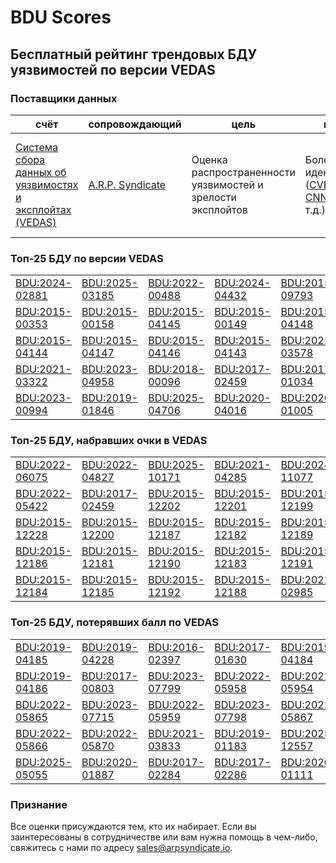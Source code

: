 
# BDU Scores
## Бесплатный рейтинг трендовых БДУ уязвимостей по версии VEDAS

### Поставщики данных
| счёт | cопровождающий | цель | покрытие | определение | частота |
| ----- | ---------- | ------- | -------- | ----------- | --------- |
| [Система сбора данных об уязвимостях и эксплойтах (VEDAS)](https://vedas.arpsyndicate.io) | [A.R.P. Syndicate](https://www.arpsyndicate.io) | Оценка распространенности уязвимостей и зрелости эксплойтов | Более 150 идентификаторов ([CVE](https://github.com/ARPSyndicate/cve-scores), [EUVD](https://github.com/ARPSyndicate/euvd-scores), [CNNVD](https://github.com/ARPSyndicate/cnnvd-scores), [BDU](https://github.com/ARPSyndicate/bdu-scores) и т.д.) | Аналитические данные с открытым исходным кодом (OSINT), полученные от [Exploit Observer](https://www.exploit.observer) | 12-16 часов |



<h3>Топ-25 БДУ по версии VEDAS</h3>

<table>
  <tr>
    <td><a href='https://vedas.arpsyndicate.io/?vuln=BDU:2024-02881'>BDU:2024-02881</a></td>
    <td><a href='https://vedas.arpsyndicate.io/?vuln=BDU:2025-03185'>BDU:2025-03185</a></td>
    <td><a href='https://vedas.arpsyndicate.io/?vuln=BDU:2022-00488'>BDU:2022-00488</a></td>
    <td><a href='https://vedas.arpsyndicate.io/?vuln=BDU:2024-04432'>BDU:2024-04432</a></td>
    <td><a href='https://vedas.arpsyndicate.io/?vuln=BDU:2015-09793'>BDU:2015-09793</a></td>
  </tr>
  <tr>
    <td><a href='https://vedas.arpsyndicate.io/?vuln=BDU:2015-00353'>BDU:2015-00353</a></td>
    <td><a href='https://vedas.arpsyndicate.io/?vuln=BDU:2015-00158'>BDU:2015-00158</a></td>
    <td><a href='https://vedas.arpsyndicate.io/?vuln=BDU:2015-04145'>BDU:2015-04145</a></td>
    <td><a href='https://vedas.arpsyndicate.io/?vuln=BDU:2015-00149'>BDU:2015-00149</a></td>
    <td><a href='https://vedas.arpsyndicate.io/?vuln=BDU:2015-04148'>BDU:2015-04148</a></td>
  </tr>
  <tr>
    <td><a href='https://vedas.arpsyndicate.io/?vuln=BDU:2015-04144'>BDU:2015-04144</a></td>
    <td><a href='https://vedas.arpsyndicate.io/?vuln=BDU:2015-04147'>BDU:2015-04147</a></td>
    <td><a href='https://vedas.arpsyndicate.io/?vuln=BDU:2015-04146'>BDU:2015-04146</a></td>
    <td><a href='https://vedas.arpsyndicate.io/?vuln=BDU:2015-04143'>BDU:2015-04143</a></td>
    <td><a href='https://vedas.arpsyndicate.io/?vuln=BDU:2021-03578'>BDU:2021-03578</a></td>
  </tr>
  <tr>
    <td><a href='https://vedas.arpsyndicate.io/?vuln=BDU:2021-03322'>BDU:2021-03322</a></td>
    <td><a href='https://vedas.arpsyndicate.io/?vuln=BDU:2023-04958'>BDU:2023-04958</a></td>
    <td><a href='https://vedas.arpsyndicate.io/?vuln=BDU:2018-00096'>BDU:2018-00096</a></td>
    <td><a href='https://vedas.arpsyndicate.io/?vuln=BDU:2017-02459'>BDU:2017-02459</a></td>
    <td><a href='https://vedas.arpsyndicate.io/?vuln=BDU:2017-01034'>BDU:2017-01034</a></td>
  </tr>
  <tr>
    <td><a href='https://vedas.arpsyndicate.io/?vuln=BDU:2023-00994'>BDU:2023-00994</a></td>
    <td><a href='https://vedas.arpsyndicate.io/?vuln=BDU:2019-01846'>BDU:2019-01846</a></td>
    <td><a href='https://vedas.arpsyndicate.io/?vuln=BDU:2025-04706'>BDU:2025-04706</a></td>
    <td><a href='https://vedas.arpsyndicate.io/?vuln=BDU:2020-04016'>BDU:2020-04016</a></td>
    <td><a href='https://vedas.arpsyndicate.io/?vuln=BDU:2020-01005'>BDU:2020-01005</a></td>
  </tr>
</table>


<h3>Топ-25 БДУ, набравших очки в VEDAS</h3>

<table>
  <tr>
    <td><a href='https://vedas.arpsyndicate.io/?vuln=BDU:2022-06075'>BDU:2022-06075</a></td>
    <td><a href='https://vedas.arpsyndicate.io/?vuln=BDU:2022-04827'>BDU:2022-04827</a></td>
    <td><a href='https://vedas.arpsyndicate.io/?vuln=BDU:2025-10171'>BDU:2025-10171</a></td>
    <td><a href='https://vedas.arpsyndicate.io/?vuln=BDU:2021-04285'>BDU:2021-04285</a></td>
    <td><a href='https://vedas.arpsyndicate.io/?vuln=BDU:2024-11077'>BDU:2024-11077</a></td>
  </tr>
  <tr>
    <td><a href='https://vedas.arpsyndicate.io/?vuln=BDU:2022-05422'>BDU:2022-05422</a></td>
    <td><a href='https://vedas.arpsyndicate.io/?vuln=BDU:2017-02459'>BDU:2017-02459</a></td>
    <td><a href='https://vedas.arpsyndicate.io/?vuln=BDU:2015-12202'>BDU:2015-12202</a></td>
    <td><a href='https://vedas.arpsyndicate.io/?vuln=BDU:2015-12201'>BDU:2015-12201</a></td>
    <td><a href='https://vedas.arpsyndicate.io/?vuln=BDU:2015-12199'>BDU:2015-12199</a></td>
  </tr>
  <tr>
    <td><a href='https://vedas.arpsyndicate.io/?vuln=BDU:2015-12228'>BDU:2015-12228</a></td>
    <td><a href='https://vedas.arpsyndicate.io/?vuln=BDU:2015-12200'>BDU:2015-12200</a></td>
    <td><a href='https://vedas.arpsyndicate.io/?vuln=BDU:2015-12187'>BDU:2015-12187</a></td>
    <td><a href='https://vedas.arpsyndicate.io/?vuln=BDU:2015-12182'>BDU:2015-12182</a></td>
    <td><a href='https://vedas.arpsyndicate.io/?vuln=BDU:2015-12189'>BDU:2015-12189</a></td>
  </tr>
  <tr>
    <td><a href='https://vedas.arpsyndicate.io/?vuln=BDU:2015-12186'>BDU:2015-12186</a></td>
    <td><a href='https://vedas.arpsyndicate.io/?vuln=BDU:2015-12181'>BDU:2015-12181</a></td>
    <td><a href='https://vedas.arpsyndicate.io/?vuln=BDU:2015-12190'>BDU:2015-12190</a></td>
    <td><a href='https://vedas.arpsyndicate.io/?vuln=BDU:2015-12183'>BDU:2015-12183</a></td>
    <td><a href='https://vedas.arpsyndicate.io/?vuln=BDU:2015-12191'>BDU:2015-12191</a></td>
  </tr>
  <tr>
    <td><a href='https://vedas.arpsyndicate.io/?vuln=BDU:2015-12184'>BDU:2015-12184</a></td>
    <td><a href='https://vedas.arpsyndicate.io/?vuln=BDU:2015-12185'>BDU:2015-12185</a></td>
    <td><a href='https://vedas.arpsyndicate.io/?vuln=BDU:2015-12192'>BDU:2015-12192</a></td>
    <td><a href='https://vedas.arpsyndicate.io/?vuln=BDU:2015-12188'>BDU:2015-12188</a></td>
    <td><a href='https://vedas.arpsyndicate.io/?vuln=BDU:2022-02985'>BDU:2022-02985</a></td>
  </tr>
</table>


<h3>Топ-25 БДУ, потерявших балл по VEDAS</h3>

<table>
  <tr>
    <td><a href='https://vedas.arpsyndicate.io/?vuln=BDU:2019-04185'>BDU:2019-04185</a></td>
    <td><a href='https://vedas.arpsyndicate.io/?vuln=BDU:2019-04228'>BDU:2019-04228</a></td>
    <td><a href='https://vedas.arpsyndicate.io/?vuln=BDU:2016-02397'>BDU:2016-02397</a></td>
    <td><a href='https://vedas.arpsyndicate.io/?vuln=BDU:2017-01630'>BDU:2017-01630</a></td>
    <td><a href='https://vedas.arpsyndicate.io/?vuln=BDU:2019-04184'>BDU:2019-04184</a></td>
  </tr>
  <tr>
    <td><a href='https://vedas.arpsyndicate.io/?vuln=BDU:2019-04186'>BDU:2019-04186</a></td>
    <td><a href='https://vedas.arpsyndicate.io/?vuln=BDU:2017-00803'>BDU:2017-00803</a></td>
    <td><a href='https://vedas.arpsyndicate.io/?vuln=BDU:2023-07799'>BDU:2023-07799</a></td>
    <td><a href='https://vedas.arpsyndicate.io/?vuln=BDU:2022-05958'>BDU:2022-05958</a></td>
    <td><a href='https://vedas.arpsyndicate.io/?vuln=BDU:2022-05954'>BDU:2022-05954</a></td>
  </tr>
  <tr>
    <td><a href='https://vedas.arpsyndicate.io/?vuln=BDU:2022-05865'>BDU:2022-05865</a></td>
    <td><a href='https://vedas.arpsyndicate.io/?vuln=BDU:2023-07715'>BDU:2023-07715</a></td>
    <td><a href='https://vedas.arpsyndicate.io/?vuln=BDU:2022-05959'>BDU:2022-05959</a></td>
    <td><a href='https://vedas.arpsyndicate.io/?vuln=BDU:2023-07798'>BDU:2023-07798</a></td>
    <td><a href='https://vedas.arpsyndicate.io/?vuln=BDU:2022-05867'>BDU:2022-05867</a></td>
  </tr>
  <tr>
    <td><a href='https://vedas.arpsyndicate.io/?vuln=BDU:2022-05866'>BDU:2022-05866</a></td>
    <td><a href='https://vedas.arpsyndicate.io/?vuln=BDU:2022-05870'>BDU:2022-05870</a></td>
    <td><a href='https://vedas.arpsyndicate.io/?vuln=BDU:2021-03833'>BDU:2021-03833</a></td>
    <td><a href='https://vedas.arpsyndicate.io/?vuln=BDU:2019-01183'>BDU:2019-01183</a></td>
    <td><a href='https://vedas.arpsyndicate.io/?vuln=BDU:2025-12557'>BDU:2025-12557</a></td>
  </tr>
  <tr>
    <td><a href='https://vedas.arpsyndicate.io/?vuln=BDU:2025-05055'>BDU:2025-05055</a></td>
    <td><a href='https://vedas.arpsyndicate.io/?vuln=BDU:2020-01887'>BDU:2020-01887</a></td>
    <td><a href='https://vedas.arpsyndicate.io/?vuln=BDU:2017-02284'>BDU:2017-02284</a></td>
    <td><a href='https://vedas.arpsyndicate.io/?vuln=BDU:2017-02286'>BDU:2017-02286</a></td>
    <td><a href='https://vedas.arpsyndicate.io/?vuln=BDU:2020-01111'>BDU:2020-01111</a></td>
  </tr>
</table>


### Признание
Все оценки присуждаются тем, кто их набирает.
Если вы заинтересованы в сотрудничестве или вам нужна помощь в чем-либо, свяжитесь с нами по адресу [sales@arpsyndicate.io](mailto:sales@arpsyndicate.io).

